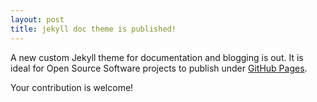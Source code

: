 ```yaml
---
layout: post
title: jekyll doc theme is published!
---
```

A new custom Jekyll theme for documentation and blogging is out. It is ideal for Open Source Software projects to publish under [GitHub Pages](https/pages.github.com).

Your contribution is welcome!